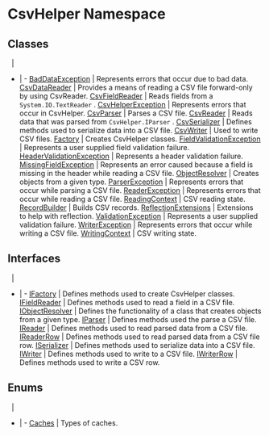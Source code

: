 # CsvHelper Namespace

## Classes
&nbsp; | &nbsp;
- | -
[BadDataException](/api/CsvHelper/BadDataException) | Represents errors that occur due to bad data.
[CsvDataReader](/api/CsvHelper/CsvDataReader) | Provides a means of reading a CSV file forward-only by using CsvReader.
[CsvFieldReader](/api/CsvHelper/CsvFieldReader) | Reads fields from a ``System.IO.TextReader`` .
[CsvHelperException](/api/CsvHelper/CsvHelperException) | Represents errors that occur in CsvHelper.
[CsvParser](/api/CsvHelper/CsvParser) | Parses a CSV file.
[CsvReader](/api/CsvHelper/CsvReader) | Reads data that was parsed from ``CsvHelper.IParser`` .
[CsvSerializer](/api/CsvHelper/CsvSerializer) | Defines methods used to serialize data into a CSV file.
[CsvWriter](/api/CsvHelper/CsvWriter) | Used to write CSV files.
[Factory](/api/CsvHelper/Factory) | Creates CsvHelper classes.
[FieldValidationException](/api/CsvHelper/FieldValidationException) | Represents a user supplied field validation failure.
[HeaderValidationException](/api/CsvHelper/HeaderValidationException) | Represents a header validation failure.
[MissingFieldException](/api/CsvHelper/MissingFieldException) | Represents an error caused because a field is missing in the header while reading a CSV file.
[ObjectResolver](/api/CsvHelper/ObjectResolver) | Creates objects from a given type.
[ParserException](/api/CsvHelper/ParserException) | Represents errors that occur while parsing a CSV file.
[ReaderException](/api/CsvHelper/ReaderException) | Represents errors that occur while reading a CSV file.
[ReadingContext](/api/CsvHelper/ReadingContext) | CSV reading state.
[RecordBuilder](/api/CsvHelper/RecordBuilder) | Builds CSV records.
[ReflectionExtensions](/api/CsvHelper/ReflectionExtensions) | Extensions to help with reflection.
[ValidationException](/api/CsvHelper/ValidationException) | Represents a user supplied validation failure.
[WriterException](/api/CsvHelper/WriterException) | Represents errors that occur while writing a CSV file.
[WritingContext](/api/CsvHelper/WritingContext) | CSV writing state.

## Interfaces
&nbsp; | &nbsp;
- | -
[IFactory](/api/CsvHelper/IFactory) | Defines methods used to create CsvHelper classes.
[IFieldReader](/api/CsvHelper/IFieldReader) | Defines methods used to read a field in a CSV file.
[IObjectResolver](/api/CsvHelper/IObjectResolver) | Defines the functionality of a class that creates objects from a given type.
[IParser](/api/CsvHelper/IParser) | Defines methods used the parse a CSV file.
[IReader](/api/CsvHelper/IReader) | Defines methods used to read parsed data from a CSV file.
[IReaderRow](/api/CsvHelper/IReaderRow) | Defines methods used to read parsed data from a CSV file row.
[ISerializer](/api/CsvHelper/ISerializer) | Defines methods used to serialize data into a CSV file.
[IWriter](/api/CsvHelper/IWriter) | Defines methods used to write to a CSV file.
[IWriterRow](/api/CsvHelper/IWriterRow) | Defines methods used to write a CSV row.

## Enums
&nbsp; | &nbsp;
- | -
[Caches](/api/CsvHelper/Caches) | Types of caches.
